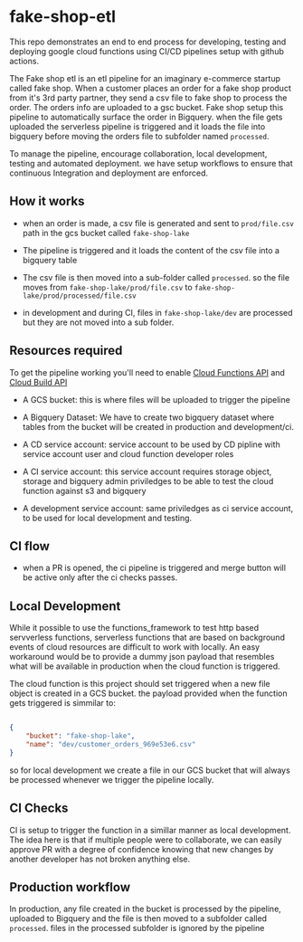 # fake-shop-etl

This repo demonstrates an end to end process for developing, testing and deploying google cloud functions using CI/CD pipelines setup with github actions.

The Fake shop etl is an etl pipeline for an imaginary e-commerce startup called fake shop. When a customer places an order for a fake shop product from it's 3rd party partner, they send a csv file to fake shop to process the order. The orders info are uploaded to a gsc bucket. Fake shop setup this pipeline to automatically surface the order in Bigquery. when the file gets uploaded the serverless pipeline is triggered and it loads the file into bigquery before moving the orders file to subfolder named `processed`.

To manage the pipeline, encourage collaboration, local development, testing and automated deployment. we have setup workflows to ensure that continuous Integration and deployment are enforced.

## How it works

- when an order is made, a csv file is generated and sent to `prod/file.csv` path in the gcs bucket called `fake-shop-lake`

- The pipeline is triggered and it loads the content of the csv file into a bigquery table

- The csv file is then moved into a sub-folder called `processed`. so the file moves from `fake-shop-lake/prod/file.csv` to `fake-shop-lake/prod/processed/file.csv`

- in development and during CI, files in `fake-shop-lake/dev` are processed but they are not moved into a sub folder.

## Resources required

To get the pipeline working you'll need to enable [Cloud Functions API](https://console.cloud.google.com/apis/api/cloudfunctions.googleapis.com) and [Cloud Build API](https://console.cloud.google.com/apis/api/cloudbuild.googleapis.com)

- A GCS bucket: this is where files will be uploaded to trigger the pipeline

- A Bigquery Dataset: We have to create two bigquery dataset where tables from the bucket will be created in production and development/ci.

- A CD service account: service account to be used by CD pipline with service account user and cloud function developer roles

- A CI service account: this service account requires storage object, storage and bigquery admin priviledges to be able to test the cloud function against s3 and bigquery

- A development service account: same priviledges as ci service account, to be used for local development and testing.

## CI flow

- when a PR is opened, the ci pipeline is triggered and merge button will be active only after the ci checks passes.

## Local Development
While it possible to use the functions_framework to test http based servverless functions, serverless functions that are based on background events of cloud resources are difficult to work with locally. An easy workaround would be to provide a dummy json payload
that resembles what will be available in production when the cloud function is triggered.

The cloud function is this project should set triggered when a new file object is created in a GCS bucket. the payload provided when the function gets triggered is simmilar to:

```json

{
    "bucket": "fake-shop-lake",
    "name": "dev/customer_orders_969e53e6.csv"
}

```

so for local development we create a file in our GCS bucket that will always be processed whenever we trigger the pipeline locally.

## CI Checks
CI is setup to trigger the function in a simillar manner as local development. The idea here is that if multiple people were to collaborate, we can easily approve PR with a degree of confidence knowing that new changes by another developer has not broken anything else.

## Production workflow
In production, any file created in the bucket is processed by the pipeline, uploaded to Bigquery and the file is then moved to a subfolder called `processed`. files in the processed subfolder is ignored by the pipeline

